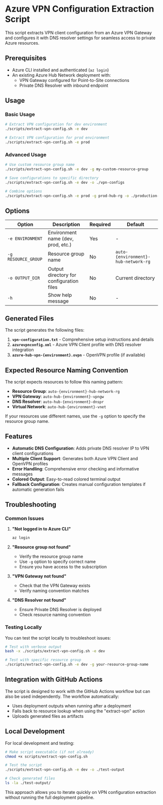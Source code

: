 # Azure VPN Configuration Extraction Script

This script extracts VPN client configuration from an Azure VPN Gateway and configures it with DNS resolver settings for seamless access to private Azure resources.

## Prerequisites

- Azure CLI installed and authenticated (`az login`)
- An existing Azure Hub Network deployment with:
  - VPN Gateway configured for Point-to-Site connections
  - Private DNS Resolver with inbound endpoint

## Usage

### Basic Usage

```bash
# Extract VPN configuration for dev environment
./scripts/extract-vpn-config.sh -e dev

# Extract VPN configuration for prod environment  
./scripts/extract-vpn-config.sh -e prod
```

### Advanced Usage

```bash
# Use custom resource group name
./scripts/extract-vpn-config.sh -e dev -g my-custom-resource-group

# Save configurations to specific directory
./scripts/extract-vpn-config.sh -e dev -o ./vpn-configs

# Combine options
./scripts/extract-vpn-config.sh -e prod -g prod-hub-rg -o ./production-vpn
```

## Options

| Option | Description | Required | Default |
|--------|-------------|----------|---------|
| `-e ENVIRONMENT` | Environment name (dev, prod, etc.) | Yes | - |
| `-g RESOURCE_GROUP` | Resource group name | No | `auto-{environment}-hub-network-rg` |
| `-o OUTPUT_DIR` | Output directory for configuration files | No | Current directory |
| `-h` | Show help message | No | - |

## Generated Files

The script generates the following files:

1. **`vpn-configuration.txt`** - Comprehensive setup instructions and details
2. **`azurevpnconfig.xml`** - Azure VPN Client profile with DNS resolver integration
3. **`azure-hub-vpn-{environment}.ovpn`** - OpenVPN profile (if available)

## Expected Resource Naming Convention

The script expects resources to follow this naming pattern:

- **Resource Group**: `auto-{environment}-hub-network-rg`
- **VPN Gateway**: `auto-hub-{environment}-vpngw`
- **DNS Resolver**: `auto-hub-{environment}-dnspr`
- **Virtual Network**: `auto-hub-{environment}-vnet`

If your resources use different names, use the `-g` option to specify the resource group name.

## Features

- **Automatic DNS Configuration**: Adds private DNS resolver IP to VPN client configurations
- **Multiple Client Support**: Generates both Azure VPN Client and OpenVPN profiles
- **Error Handling**: Comprehensive error checking and informative messages
- **Colored Output**: Easy-to-read colored terminal output
- **Fallback Configuration**: Creates manual configuration templates if automatic generation fails

## Troubleshooting

### Common Issues

1. **"Not logged in to Azure CLI"**
   ```bash
   az login
   ```

2. **"Resource group not found"**
   - Verify the resource group name
   - Use `-g` option to specify correct name
   - Ensure you have access to the subscription

3. **"VPN Gateway not found"**
   - Check that the VPN Gateway exists
   - Verify naming convention matches

4. **"DNS Resolver not found"**
   - Ensure Private DNS Resolver is deployed
   - Check resource naming convention

### Testing Locally

You can test the script locally to troubleshoot issues:

```bash
# Test with verbose output
bash -x ./scripts/extract-vpn-config.sh -e dev

# Test with specific resource group
./scripts/extract-vpn-config.sh -e dev -g your-resource-group-name
```

## Integration with GitHub Actions

The script is designed to work with the GitHub Actions workflow but can also be used independently. The workflow automatically:

- Uses deployment outputs when running after a deployment
- Falls back to resource lookup when using the "extract-vpn" action
- Uploads generated files as artifacts

## Local Development

For local development and testing:

```bash
# Make script executable (if not already)
chmod +x scripts/extract-vpn-config.sh

# Test the script
./scripts/extract-vpn-config.sh -e dev -o ./test-output

# Check generated files
ls -la ./test-output/
```

This approach allows you to iterate quickly on VPN configuration extraction without running the full deployment pipeline.